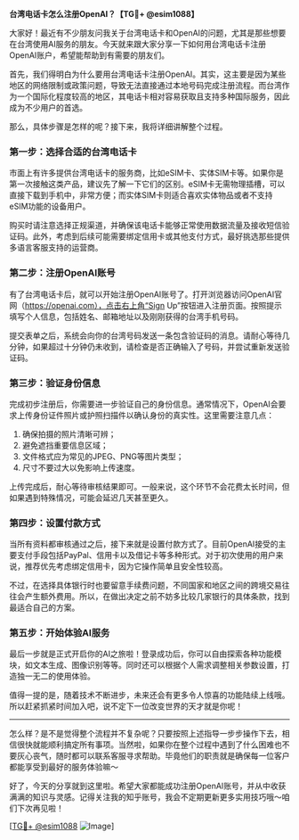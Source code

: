 **台湾电话卡怎么注册OpenAI？【TG💪+ @esim1088】**

大家好！最近有不少朋友问我关于台湾电话卡和OpenAI的问题，尤其是那些想要在台湾使用AI服务的朋友。今天就来跟大家分享一下如何用台湾电话卡注册OpenAI账户，希望能帮助到有需要的朋友们。

首先，我们得明白为什么要用台湾电话卡注册OpenAI。其实，这主要是因为某些地区的网络限制或政策问题，导致无法直接通过本地号码完成注册流程。而台湾作为一个国际化程度较高的地区，其电话卡相对容易获取且支持多种国际服务，因此成为不少用户的首选。

那么，具体步骤是怎样的呢？接下来，我将详细讲解整个过程。

### 第一步：选择合适的台湾电话卡

市面上有许多提供台湾电话卡的服务商，比如eSIM卡、实体SIM卡等。如果你是第一次接触这类产品，建议先了解一下它们的区别。eSIM卡无需物理插槽，可以直接下载到手机中，非常方便；而实体SIM卡则适合喜欢实体物品或者不支持eSIM功能的设备用户。

购买时请注意选择正规渠道，并确保该电话卡能够正常使用数据流量及接收短信验证码。此外，考虑到后续可能需要绑定信用卡或其他支付方式，最好挑选那些提供多语言客服支持的运营商。

### 第二步：注册OpenAI账号

有了台湾电话卡后，就可以开始注册OpenAI账号了。打开浏览器访问OpenAI官网（https://openai.com），点击右上角“Sign Up”按钮进入注册页面。按照提示填写个人信息，包括姓名、邮箱地址以及刚刚获得的台湾手机号码。

提交表单之后，系统会向你的台湾号码发送一条包含验证码的消息。请耐心等待几分钟，如果超过十分钟仍未收到，请检查是否正确输入了号码，并尝试重新发送验证码。

### 第三步：验证身份信息

完成初步注册后，你需要进一步验证自己的身份信息。通常情况下，OpenAI会要求上传身份证件照片或护照扫描件以确认身份的真实性。这里需要注意几点：

1. 确保拍摄的照片清晰可辨；
2. 避免遮挡重要信息区域；
3. 文件格式应为常见的JPEG、PNG等图片类型；
4. 尺寸不要过大以免影响上传速度。

上传完成后，耐心等待审核结果即可。一般来说，这个环节不会花费太长时间，但如果遇到特殊情况，可能会延迟几天甚至更久。

### 第四步：设置付款方式

当所有资料都审核通过之后，接下来就是设置付款方式了。目前OpenAI接受的主要支付手段包括PayPal、信用卡以及借记卡等多种形式。对于初次使用的用户来说，推荐优先考虑绑定信用卡，因为它操作简单且安全性较高。

不过，在选择具体银行时也要留意手续费问题，不同国家和地区之间的跨境交易往往会产生额外费用。所以，在做出决定之前不妨多比较几家银行的具体条款，找到最适合自己的方案。

### 第五步：开始体验AI服务

最后一步就是正式开启你的AI之旅啦！登录成功后，你可以自由探索各种功能模块，如文本生成、图像识别等等。同时还可以根据个人需求调整相关参数设置，打造独一无二的使用体验。

值得一提的是，随着技术不断进步，未来还会有更多令人惊喜的功能陆续上线哦。所以赶紧抓紧时间加入吧，说不定下一位改变世界的天才就是你呢！

---

怎么样？是不是觉得整个流程并不复杂呢？只要按照上述指导一步步操作下去，相信很快就能顺利搞定所有事项。当然啦，如果你在整个过程中遇到了什么困难也不要灰心丧气，随时都可以联系客服寻求帮助。毕竟他们的职责就是确保每一位客户都能享受到最好的服务体验嘛～

好了，今天的分享就到这里啦。希望大家都能成功注册OpenAI账号，并从中收获满满的知识与灵感。记得关注我的知乎账号，我会不定期更新更多实用技巧哦～咱们下次再见啦！

[[TG💪+ @esim1088](https://t.me/s/esim1088) ![Image](https://i.postimg.cc/4NQfJmqS/Snipaste-2025-05-13-00-14-12.png)]
